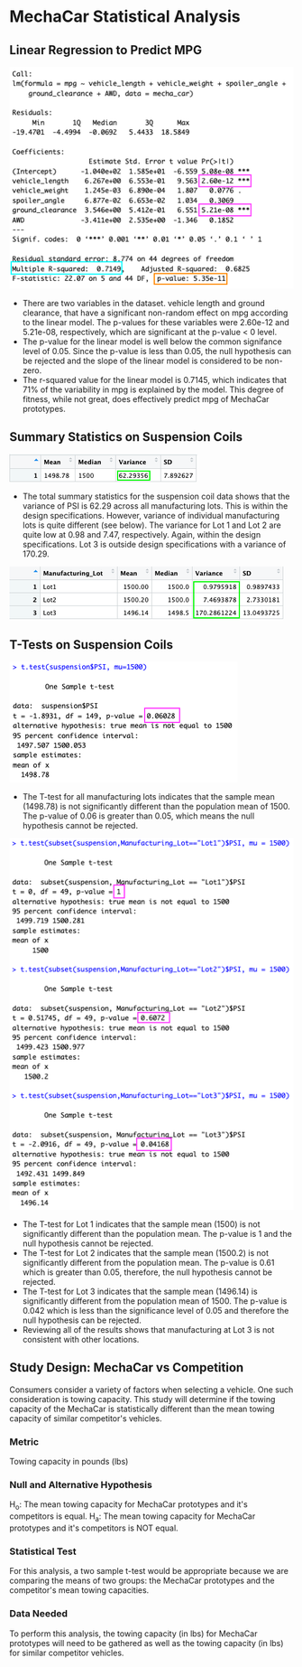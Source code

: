 # MechaCar Statistical Analysis

## Linear Regression to Predict MPG

![MPG Linear Model](Output/LinearModel.png)

* There are two variables in the dataset. vehicle length and ground clearance, that have a significant non-random effect on mpg according to the linear model. The p-values for these variables were 2.60e-12 and 5.21e-08, respectively, which are significant at the p-value < 0 level. 
* The p-value for the linear model is well below the common signifance level of 0.05. Since the p-value is less than 0.05, the null hypothesis can be rejected and the slope of the linear model is considered to be non-zero. 
* The r-squared value for the linear model is 0.7145, which indicates that 71% of the variability in mpg is explained by the model. This degree of fitness, while not great, does effectively predict mpg of MechaCar prototypes. 

## Summary Statistics on Suspension Coils

![Suspension Coil Summary Statistics](Output/TotalSummary.png)

* The total summary statistics for the suspension coil data shows that the variance of PSI is 62.29 across all manufacturing lots. This is within the design specifications. However, variance of individual manufacturing lots is quite different (see below). The variance for Lot 1 and Lot 2 are quite low at 0.98 and 7.47, respectively. Again, within the design specifications. Lot 3 is outside design specifications with a variance of 170.29. 

![Suspension Coil Summary Statistics by Lot](Output/LotSummary.png)

## T-Tests on Suspension Coils

![T-Test Results for All Lots](Output/AllLots.png)

* The T-test for all manufacturing lots indicates that the sample mean (1498.78) is not significantly different than the population mean of 1500. The p-value of 0.06 is greater than 0.05, which means the null hypothesis cannot be rejected. 

![T-Test Results by Lot](Output/IndividualLots.png)

* The T-test for Lot 1 indicates that the sample mean (1500) is not significantly different than the population mean. The p-value is 1 and the null hypothesis cannot be rejected.
* The T-test for Lot 2 indicates that the sample mean (1500.2) is not significantly different from the population mean. The p-value is 0.61 which is greater than 0.05, therefore, the null hypothesis cannot be rejected.
* The T-test for Lot 3 indicates that the sample mean (1496.14) is significantly different from the population mean of 1500. The p-value is 0.042 which is less than the significance level of 0.05 and therefore the null hypothesis can be rejected. 
* Reviewing all of the results shows that manufacturing at Lot 3 is not consistent with other locations. 

## Study Design: MechaCar vs Competition
Consumers consider a variety of factors when selecting a vehicle. One such consideration is towing capacity. This study will determine if the towing capacity of the MechaCar is statistically different than the mean towing capacity of similar competitor's vehicles. 

### Metric
Towing capacity in pounds (lbs)

### Null and Alternative Hypothesis
H<sub>o</sub>: The mean towing capacity for MechaCar prototypes and it's competitors is equal.
H<sub>a</sub>: The mean towing capacity for MechaCar prototypes and it's competitors is NOT equal.

### Statistical Test
For this analysis, a two sample t-test would be appropriate because we are comparing the means of two groups: the MechaCar prototypes and the competitor's mean towing capacities. 

### Data Needed
To perform this analysis, the towing capacity (in lbs) for MechaCar prototypes will need to be gathered as well as the towing capacity (in lbs) for similar competitor vehicles.
